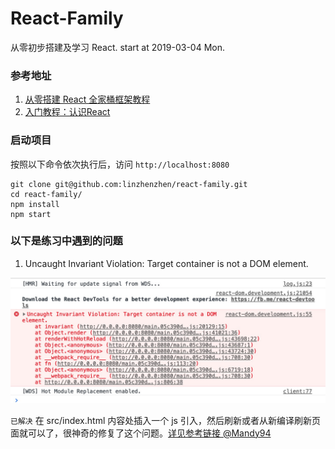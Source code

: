 # React-Family
从零初步搭建及学习 React. start at 2019-03-04 Mon.

### 参考地址
1. [从零搭建 React 全家桶框架教程](https://github.com/brickspert/blog/issues/1#hot-module-replacement)
2. [入门教程：认识React](https://zh-hans.reactjs.org/tutorial/tutorial.html)

### 启动项目

按照以下命令依次执行后，访问 `http://localhost:8080`

```
git clone git@github.com:linzhenzhen/react-family.git
cd react-family/
npm install
npm start
```

### 以下是练习中遇到的问题

1. Uncaught Invariant Violation: Target container is not a DOM element.

![error01.jpg](./error-imgs/01.jpeg)

`已解决` 在 src/index.html 内容处插入一个 js 引入，然后刷新或者从新编译刷新页面就可以了，很神奇的修复了这个问题。[详见参考链接 @Mandy94](https://github.com/storybooks/storybook/issues/2615#issuecomment-405088812)




